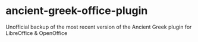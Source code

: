 # ancient-greek-office-plugin
Unofficial backup of the most recent version of the Ancient Greek plugin for LibreOffice &amp; OpenOffice
